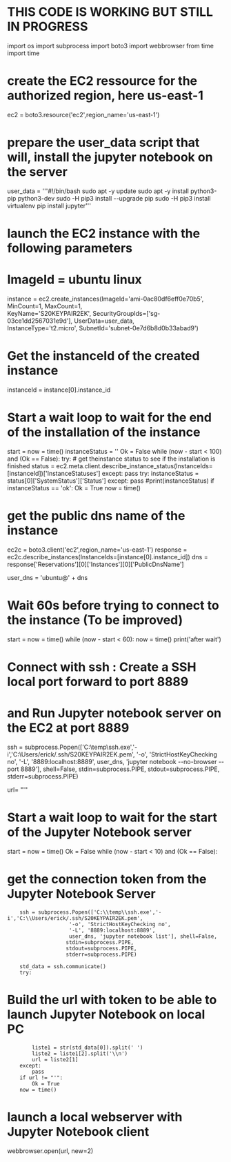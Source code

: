 # THIS CODE IS WORKING BUT STILL IN PROGRESS

import os
import subprocess
import boto3
import webbrowser
from time import time

# create the EC2 ressource for the authorized region, here us-east-1
ec2 = boto3.resource('ec2',region_name='us-east-1')

# prepare the user_data script that will, install the jupyter notebook on the server
user_data = '''#!/bin/bash
sudo apt -y update
sudo apt -y install python3-pip python3-dev
sudo -H pip3 install --upgrade pip
sudo -H pip3 install virtualenv
pip install jupyter'''

# launch the EC2 instance with the following parameters
# ImageId = ubuntu linux

instance = ec2.create_instances(ImageId='ami-0ac80df6eff0e70b5', MinCount=1, MaxCount=1, \
                                KeyName='S20KEYPAIR2EK', SecurityGroupIds=['sg-03ce1dd2567031e9d'], UserData=user_data, \
                                InstanceType='t2.micro', SubnetId='subnet-0e7d6b8d0b33abad9')

# Get the instanceId of the created instance
instanceId = instance[0].instance_id

# Start a wait loop to wait for the end of the installation of the instance
start = now = time()
instanceStatus = ''
Ok = False
while (now - start < 100) and (Ok == False):
    try:
        # get theinstance status to see if the installation is finished
        status = ec2.meta.client.describe_instance_status(InstanceIds=[instanceId])['InstanceStatuses']
    except:
        pass
    try:
        instanceStatus = status[0]['SystemStatus']['Status']
    except:
        pass
    #print(instanceStatus)
    if instanceStatus == 'ok':
        Ok = True
    now = time()

# get the public dns name of the instance
ec2c = boto3.client('ec2',region_name='us-east-1')
response = ec2c.describe_instances(InstanceIds=[instance[0].instance_id])
dns = response['Reservations'][0]['Instances'][0]['PublicDnsName']

user_dns = 'ubuntu@' + dns

# Wait 60s before trying to connect to the instance (To be improved)
start = now = time()
while (now - start < 60):
    now = time()
print('after wait')

# Connect with ssh : Create a SSH local port forward to port 8889
# and Run Jupyter notebook server on the EC2 at port 8889
ssh = subprocess.Popen(['C:\\temp\\ssh.exe','-i','C:\\Users/erick/.ssh/S20KEYPAIR2EK.pem', 
                        '-o', 'StrictHostKeyChecking no',
                        '-L', '8889:localhost:8889',
                        user_dns, 'jupyter notebook --no-browser --port 8889'], shell=False, 
                       stdin=subprocess.PIPE,
                       stdout=subprocess.PIPE,
                       stderr=subprocess.PIPE)

url= "'"
# Start a wait loop to wait for the start of the Jupyter Notebook server
start = now = time()
Ok = False
while (now - start < 10) and (Ok == False):
# get the connection token from the Jupyter Notebook Server
        ssh = subprocess.Popen(['C:\\temp\\ssh.exe','-i','C:\\Users/erick/.ssh/S20KEYPAIR2EK.pem', 
                        '-o', 'StrictHostKeyChecking no',
                        '-L', '8889:localhost:8889',
                        user_dns, 'jupyter notebook list'], shell=False, 
                       stdin=subprocess.PIPE,
                       stdout=subprocess.PIPE,
                       stderr=subprocess.PIPE)

        std_data = ssh.communicate()
        try:
# Build the url with token to be able to launch Jupyter Notebook on local PC
            liste1 = str(std_data[0]).split(' ')
            liste2 = liste1[2].split('\\n')
            url = liste2[1]
        except:
            pass
        if url != "'":
            Ok = True
        now = time()
# launch a local webserver with Jupyter Notebook client
webbrowser.open(url, new=2)

